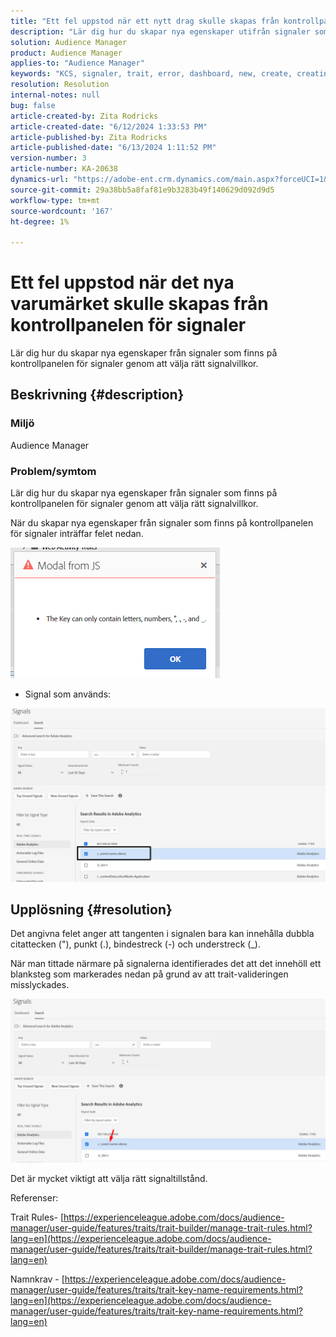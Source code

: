 ```yaml
---
title: "Ett fel uppstod när ett nytt drag skulle skapas från kontrollpanelen för signaler"
description: "Lär dig hur du skapar nya egenskaper utifrån signaler som finns på kontrollpanelen för signaler genom att välja rätt signalvillkor."
solution: Audience Manager
product: Audience Manager
applies-to: "Audience Manager"
keywords: "KCS, signaler, trait, error, dashboard, new, create, creating, creating"
resolution: Resolution
internal-notes: null
bug: false
article-created-by: Zita Rodricks
article-created-date: "6/12/2024 1:33:53 PM"
article-published-by: Zita Rodricks
article-published-date: "6/13/2024 1:11:52 PM"
version-number: 3
article-number: KA-20638
dynamics-url: "https://adobe-ent.crm.dynamics.com/main.aspx?forceUCI=1&pagetype=entityrecord&etn=knowledgearticle&id=dd41a667-c028-ef11-840b-000d3a372703"
source-git-commit: 29a38bb5a8faf81e9b3283b49f140629d092d9d5
workflow-type: tm+mt
source-wordcount: '167'
ht-degree: 1%

---
```


# Ett fel uppstod när det nya varumärket skulle skapas från kontrollpanelen för signaler


Lär dig hur du skapar nya egenskaper från signaler som finns på kontrollpanelen för signaler genom att välja rätt signalvillkor.

## Beskrivning {#description}


### Miljö

Audience Manager

### Problem/symtom

Lär dig hur du skapar nya egenskaper från signaler som finns på kontrollpanelen för signaler genom att välja rätt signalvillkor.



När du skapar nya egenskaper från signaler som finns på kontrollpanelen för signaler inträffar felet nedan.

![](assets/___e141a667-c028-ef11-840b-000d3a372703___.png)



- Signal som används:


![](assets/___e341a667-c028-ef11-840b-000d3a372703___.png)


## Upplösning {#resolution}


Det angivna felet anger att tangenten i signalen bara kan innehålla dubbla citattecken (&quot;), punkt (.), bindestreck (-) och understreck (_).

När man tittade närmare på signalerna identifierades det att det innehöll ett blanksteg som markerades nedan på grund av att trait-valideringen misslyckades.



![](assets/d04f0008-f63a-ed11-9db1-0022480868ff.png)

Det är mycket viktigt att välja rätt signaltillstånd.

Referenser:

Trait Rules- [https://experienceleague.adobe.com/docs/audience-manager/user-guide/features/traits/trait-builder/manage-trait-rules.html?lang=en](https://experienceleague.adobe.com/docs/audience-manager/user-guide/features/traits/trait-builder/manage-trait-rules.html?lang=en)

Namnkrav - [https://experienceleague.adobe.com/docs/audience-manager/user-guide/features/traits/trait-key-name-requirements.html?lang=en](https://experienceleague.adobe.com/docs/audience-manager/user-guide/features/traits/trait-key-name-requirements.html?lang=en)
